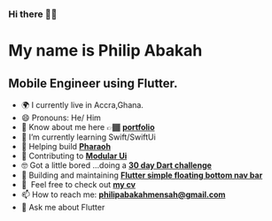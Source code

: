 ### Hi there 👋🏾

My name is Philip Abakah
====================================

Mobile Engineer using Flutter.
-------------------------

- 🌍 I currently live in Accra,Ghana.
- 😄 Pronouns: He/ Him
- 📄 Know about me here 👉🏾 **[portfolio](https://philipwrites.codes)**
- 🍎 I’m currently learning Swift/SwiftUi 
- 🌱 Helping build **[Pharaoh](https://github.com/pharaoh-dart)**
- 🤗 Contributing to **[Modular Ui](https://github.com/opxica/modular-ui)**
- 🤓 Got a little bored ...doing a **[30 day Dart challenge](https://github.com/Strange-Philip/dart_challenge/tree/main)**
- 👯 Building and maintaining **[Flutter simple floating bottom nav bar](https://pub.dev/packages/simple_floating_bottom_nav_bar)**
- 🤝  Feel free to check out **[my cv](https://drive.google.com/file/d/1hLtYFvgm1Qv8aHYSBLFmh0mr4xsNj4yU/view?usp=sharing)**
- 📫 How to reach me: **philipabakahmensah@gmail.com**
- 💬 Ask me about Flutter
